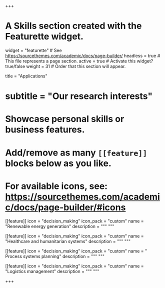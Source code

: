 +++
# A Skills section created with the Featurette widget.
widget = "featurette"  # See https://sourcethemes.com/academic/docs/page-builder/
headless = true  # This file represents a page section.
active = true  # Activate this widget? true/false
weight = 31 # Order that this section will appear.

title = "Applications"
# subtitle = "Our research interests"

# Showcase personal skills or business features.
#
# Add/remove as many `[[feature]]` blocks below as you like.
#
# For available icons, see: https://sourcethemes.com/academic/docs/page-builder/#icons


[[feature]]
  icon = "decision_making"
  icon_pack = "custom"
  name = "Renewable energy generation"
  description = """
  """
  
  
  [[feature]]
  icon = "decision_making"
  icon_pack = "custom"
  name = "Healthcare and humanitarian systems"
  description = """
  """
  
  [[feature]]
  icon = "decision_making"
  icon_pack = "custom"
  name = "  Process systems planning"
  description = """
  """
  
  
   [[feature]]
  icon = "decision_making"
  icon_pack = "custom"
  name = "Logistics management"
  description = """
  """

  
  
  
+++

<style>
/*applications id comes from applications.md*/
/*css selectors come from the generated html code*/
    #applications .row.featurette {justify-content: center}
    #applications  .row.featurette .col-12:nth-child(3), 
    #applications  .row.featurette .col-12:nth-child(4), 
    #applications  .row.featurette .col-12:nth-child(5), 
    #applications  .row.featurette .col-12:nth-child(6) {
    max-width: 100% !important;
    flex: 0 0 25%;
 </style>
